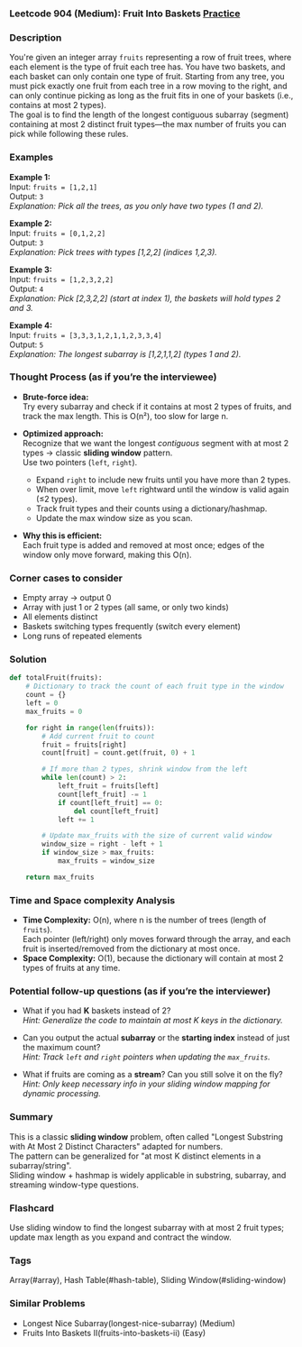 ### Leetcode 904 (Medium): Fruit Into Baskets [Practice](https://leetcode.com/problems/fruit-into-baskets)

### Description  
You're given an integer array `fruits` representing a row of fruit trees, where each element is the type of fruit each tree has. You have two baskets, and each basket can only contain one type of fruit. 
Starting from any tree, you must pick exactly one fruit from each tree in a row moving to the right, and can only continue picking as long as the fruit fits in one of your baskets (i.e., contains at most 2 types).  
The goal is to find the length of the longest contiguous subarray (segment) containing at most 2 distinct fruit types—the max number of fruits you can pick while following these rules.

### Examples  

**Example 1:**  
Input: `fruits = [1,2,1]`  
Output: `3`  
*Explanation: Pick all the trees, as you only have two types (1 and 2).*

**Example 2:**  
Input: `fruits = [0,1,2,2]`  
Output: `3`  
*Explanation: Pick trees with types [1,2,2] (indices 1,2,3).*

**Example 3:**  
Input: `fruits = [1,2,3,2,2]`  
Output: `4`  
*Explanation: Pick [2,3,2,2] (start at index 1), the baskets will hold types 2 and 3.*

**Example 4:**  
Input: `fruits = [3,3,3,1,2,1,1,2,3,3,4]`  
Output: `5`  
*Explanation: The longest subarray is [1,2,1,1,2] (types 1 and 2).*

### Thought Process (as if you’re the interviewee)  
- **Brute-force idea:**  
  Try every subarray and check if it contains at most 2 types of fruits, and track the max length. This is O(n²), too slow for large n.

- **Optimized approach:**  
  Recognize that we want the longest *contiguous* segment with at most 2 types → classic **sliding window** pattern.  
  Use two pointers (`left`, `right`).  
  - Expand `right` to include new fruits until you have more than 2 types.  
  - When over limit, move `left` rightward until the window is valid again (≤2 types).
  - Track fruit types and their counts using a dictionary/hashmap.
  - Update the max window size as you scan.

- **Why this is efficient:**  
  Each fruit type is added and removed at most once; edges of the window only move forward, making this O(n).

### Corner cases to consider  
- Empty array → output 0  
- Array with just 1 or 2 types (all same, or only two kinds)
- All elements distinct  
- Baskets switching types frequently (switch every element)
- Long runs of repeated elements

### Solution

```python
def totalFruit(fruits):
    # Dictionary to track the count of each fruit type in the window
    count = {}
    left = 0
    max_fruits = 0

    for right in range(len(fruits)):
        # Add current fruit to count
        fruit = fruits[right]
        count[fruit] = count.get(fruit, 0) + 1

        # If more than 2 types, shrink window from the left
        while len(count) > 2:
            left_fruit = fruits[left]
            count[left_fruit] -= 1
            if count[left_fruit] == 0:
                del count[left_fruit]
            left += 1

        # Update max_fruits with the size of current valid window
        window_size = right - left + 1
        if window_size > max_fruits:
            max_fruits = window_size

    return max_fruits
```

### Time and Space complexity Analysis  

- **Time Complexity:** O(n), where n is the number of trees (length of `fruits`).  
  Each pointer (left/right) only moves forward through the array, and each fruit is inserted/removed from the dictionary at most once.
- **Space Complexity:** O(1), because the dictionary will contain at most 2 types of fruits at any time.

### Potential follow-up questions (as if you’re the interviewer)  

- What if you had **K** baskets instead of 2?  
  *Hint: Generalize the code to maintain at most K keys in the dictionary.*

- Can you output the actual **subarray** or the **starting index** instead of just the maximum count?  
  *Hint: Track `left` and `right` pointers when updating the `max_fruits`.*

- What if fruits are coming as a **stream**? Can you still solve it on the fly?  
  *Hint: Only keep necessary info in your sliding window mapping for dynamic processing.*

### Summary
This is a classic **sliding window** problem, often called "Longest Substring with At Most 2 Distinct Characters" adapted for numbers.  
The pattern can be generalized for "at most K distinct elements in a subarray/string".  
Sliding window + hashmap is widely applicable in substring, subarray, and streaming window-type questions.


### Flashcard
Use sliding window to find the longest subarray with at most 2 fruit types; update max length as you expand and contract the window.

### Tags
Array(#array), Hash Table(#hash-table), Sliding Window(#sliding-window)

### Similar Problems
- Longest Nice Subarray(longest-nice-subarray) (Medium)
- Fruits Into Baskets II(fruits-into-baskets-ii) (Easy)